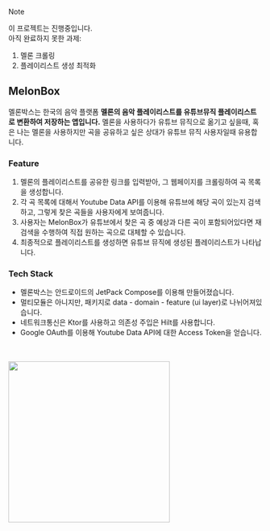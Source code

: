 > [!NOTE]  
> 이 프로젝트는 진행중입니다. <br>
> 아직 완료하지 못한 과제:
> 1. 멜론 크롤링
> 2. 플레이리스트 생성 최적화

## MelonBox
멜론박스는 한국의 음악 플랫폼 **멜론의 음악 플레이리스트를 유튜브뮤직 플레이리스트로 변환하여 저장하는 앱입니다.**
멜론을 사용하다가 유튜브 뮤직으로 옮기고 싶을때, 혹은 나는 멜론을 사용하지만 곡을 공유하고 싶은 상대가 유튜브 뮤직 사용자일때 유용합니다.

### Feature
1. 멜론의 플레이리스트를 공유한 링크를 입력받아, 그 웹페이지를 크롤링하여 곡 목록을 생성합니다. <br>
2. 각 곡 목록에 대해서 Youtube Data API를 이용해 유튜브에 해당 곡이 있는지 검색하고, 그렇게 찾은 곡들을 사용자에게 보여줍니다.<br>
3. 사용자는 MelonBox가 유튜브에서 찾은 곡 중 예상과 다른 곡이 포함되어있다면 재 검색을 수행하여 직접 원하는 곡으로 대체할 수 있습니다.<br>
4. 최종적으로 플레이리스트를 생성하면 유튜브 뮤직에 생성된 플레이리스트가 나타납니다.

### Tech Stack
- 멜론박스는 안드로이드의 JetPack Compose를 이용해 만들어졌습니다.
- 멀티모듈은 아니지만, 패키지로 data - domain - feature (ui layer)로 나뉘어져있습니다.
- 네트워크통신은 Ktor를 사용하고 의존성 주입은 Hilt를 사용합니다.
- Google OAuth를 이용해 Youtube Data API에 대한 Access Token을 얻습니다.

</br></br>
<img src="https://github.com/bso112/melonBox/assets/40523630/bbafd1a6-6d85-4548-942a-db8ae25e2a10" width="320" heigth="1024">





